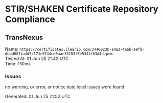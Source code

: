 # STIR/SHAKEN Certificate Repository Compliance

## TransNexus

Name: `https://certificates.clearip.com/3446023b-a4a3-4abb-a8fd-dbbd08f4a4d2/171e6744cd0aae33283f0e5344f63d4d.pem`\
Tested At: 01 Jun 25 21:42 UTC\
Time: 150ms

### Issues

no warning, or error, or notice date level issues were found

Generated: 01 Jun 25 21:52 UTC
